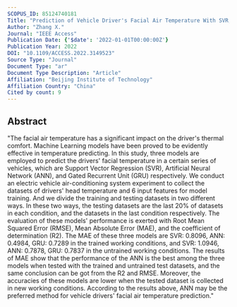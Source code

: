 ```yaml
---
SCOPUS_ID: 85124740181
Title: "Prediction of Vehicle Driver's Facial Air Temperature With SVR, ANN, and GRU"
Author: "Zhang X."
Journal: "IEEE Access"
Publication Date: {'$date': '2022-01-01T00:00:00Z'}
Publication Year: 2022
DOI: "10.1109/ACCESS.2022.3149523"
Source Type: "Journal"
Document Type: "ar"
Document Type Description: "Article"
Affiliation: "Beijing Institute of Technology"
Affiliation Country: "China"
Cited by count: 9
---
```


## Abstract
"The facial air temperature has a significant impact on the driver's thermal comfort. Machine Learning models have been proved to be evidently effective in temperature predicting. In this study, three models are employed to predict the drivers' facial temperature in a certain series of vehicles, which are Support Vector Regression (SVR), Artificial Neural Network (ANN), and Gated Recurrent Unit (GRU) respectively. We conduct an electric vehicle air-conditioning system experiment to collect the datasets of drivers' head temperature and 6 input features for model training. And we divide the training and testing datasets in two different ways. In these two ways, the testing datasets are the last 20% of datasets in each condition, and the datasets in the last condition respectively. The evaluation of these models' performance is exerted with Root Mean Squared Error (RMSE), Mean Absolute Error (MAE), and the coefficient of determination (R2). The MAE of these three models are SVR: 0.8096, ANN: 0.4984, GRU: 0.7289 in the trained working conditions, and SVR: 1.0946, ANN: 0.7878, GRU: 0.7837 in the untrained working conditions. The results of MAE show that the performance of the ANN is the best among the three models when tested with the trained and untrained test datasets, and the same conclusion can be got from the R2 and RMSE. Moreover, the accuracies of these models are lower when the tested dataset is collected in new working conditions. According to the results above, ANN may be the preferred method for vehicle drivers' facial air temperature prediction."
